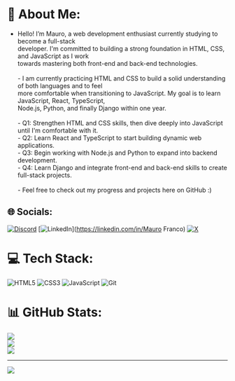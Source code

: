 # 💫 About Me:
- Hello! I’m Mauro, a web development enthusiast currently studying to become a full-stack<br> developer. I'm committed to building a strong foundation in HTML, CSS, and JavaScript as I work<br> towards mastering both front-end and back-end technologies.<br><br>- I am currently practicing HTML and CSS to build a solid understanding of both languages and to feel <br>more comfortable when transitioning to JavaScript. My goal is to learn JavaScript, React, TypeScript,<br> Node.js, Python, and finally Django within one year.<br><br>- Q1:  Strengthen HTML and CSS skills, then dive deeply into JavaScript until I'm comfortable with it.<br>- Q2:  Learn React and TypeScript to start building dynamic web applications.<br>- Q3:  Begin working with Node.js and Python to expand into backend development.<br>- Q4:  Learn Django and integrate front-end and back-end skills to create full-stack projects.<br><br>- Feel free to check out my progress and projects here on GitHub :)<br>


## 🌐 Socials:
[![Discord](https://img.shields.io/badge/Discord-%237289DA.svg?logo=discord&logoColor=white)](https://discord.gg/letuga21) [![LinkedIn](https://img.shields.io/badge/LinkedIn-%230077B5.svg?logo=linkedin&logoColor=white)](https://linkedin.com/in/Mauro Franco) [![X](https://img.shields.io/badge/X-black.svg?logo=X&logoColor=white)](https://x.com/@khabibzzz__) 

# 💻 Tech Stack:
![HTML5](https://img.shields.io/badge/html5-%23E34F26.svg?style=for-the-badge&logo=html5&logoColor=white) ![CSS3](https://img.shields.io/badge/css3-%231572B6.svg?style=for-the-badge&logo=css3&logoColor=white) ![JavaScript](https://img.shields.io/badge/javascript-%23323330.svg?style=for-the-badge&logo=javascript&logoColor=%23F7DF1E) ![Git](https://img.shields.io/badge/git-%23F05033.svg?style=for-the-badge&logo=git&logoColor=white)
# 📊 GitHub Stats:
![](https://github-readme-stats.vercel.app/api?username=maurorossi21&theme=dark&hide_border=false&include_all_commits=false&count_private=false)<br/>
![](https://github-readme-streak-stats.herokuapp.com/?user=maurorossi21&theme=dark&hide_border=false)<br/>
![](https://github-readme-stats.vercel.app/api/top-langs/?username=maurorossi21&theme=dark&hide_border=false&include_all_commits=false&count_private=false&layout=compact)

---
[![](https://visitcount.itsvg.in/api?id=maurorossi21&icon=0&color=1)](https://visitcount.itsvg.in)

<!-- Proudly created with GPRM ( https://gprm.itsvg.in ) -->

<!---
maurorossi21/maurorossi21 is a ✨ special ✨ repository because its `README.md` (this file) appears on your GitHub profile.
You can click the Preview link to take a look at your changes.
--->

